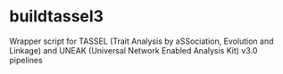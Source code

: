# buildtassel3
Wrapper script for TASSEL (Trait Analysis by aSSociation, Evolution and Linkage) and UNEAK (Universal Network Enabled Analysis Kit) v3.0 pipelines
